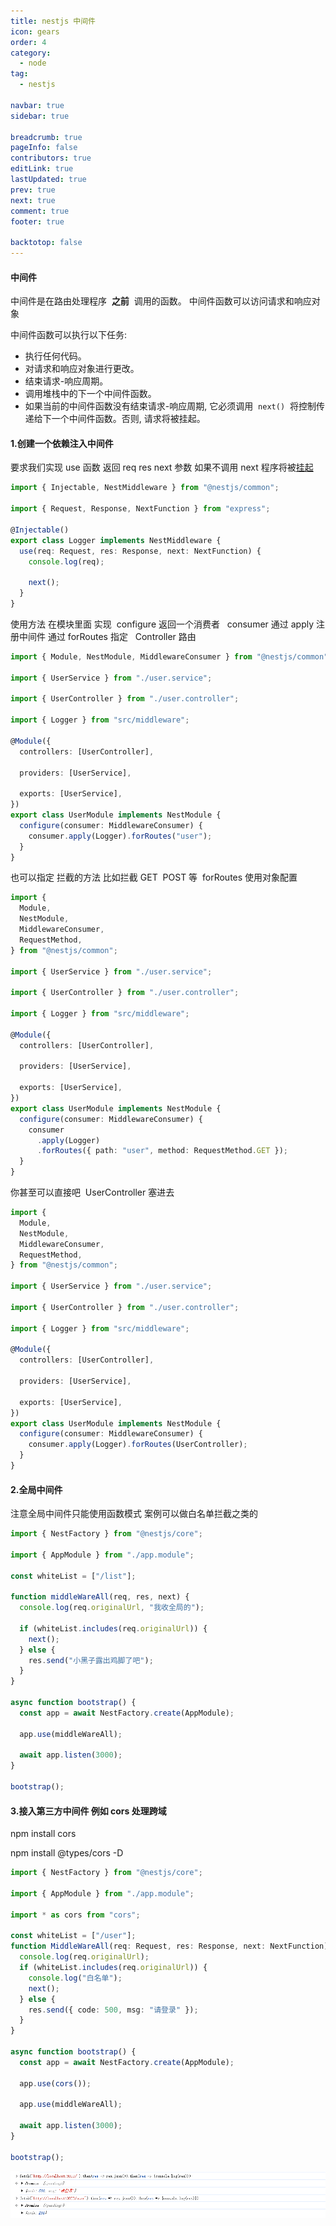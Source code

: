 ```yaml
---
title: nestjs 中间件
icon: gears
order: 4
category:
  - node
tag:
  - nestjs

navbar: true
sidebar: true

breadcrumb: true
pageInfo: false
contributors: true
editLink: true
lastUpdated: true
prev: true
next: true
comment: true
footer: true

backtotop: false
---
```


#### 中间件

中间件是在路由处理程序  **之前**  调用的函数。 中间件函数可以访问请求和响应对象

中间件函数可以执行以下任务:

- 执行任何代码。
- 对请求和响应对象进行更改。
- 结束请求-响应周期。
- 调用堆栈中的下一个中间件函数。
- 如果当前的中间件函数没有结束请求-响应周期, 它必须调用  `next()`  将控制传递给下一个中间件函数。否则, 请求将被挂起。

#### 1.创建一个依赖注入中间件

要求我们实现 use 函数 返回 req res next 参数 如果不调用 next 程序将被[挂起](https://so.csdn.net/so/search?q=%E6%8C%82%E8%B5%B7&spm=1001.2101.3001.7020)

```ts
import { Injectable, NestMiddleware } from "@nestjs/common";

import { Request, Response, NextFunction } from "express";

@Injectable()
export class Logger implements NestMiddleware {
  use(req: Request, res: Response, next: NextFunction) {
    console.log(req);

    next();
  }
}
```

使用方法 在模块里面 实现  configure 返回一个消费者   consumer 通过 apply 注册中间件 通过 forRoutes 指定   Controller 路由

```ts
import { Module, NestModule, MiddlewareConsumer } from "@nestjs/common";

import { UserService } from "./user.service";

import { UserController } from "./user.controller";

import { Logger } from "src/middleware";

@Module({
  controllers: [UserController],

  providers: [UserService],

  exports: [UserService],
})
export class UserModule implements NestModule {
  configure(consumer: MiddlewareConsumer) {
    consumer.apply(Logger).forRoutes("user");
  }
}
```

也可以指定 拦截的方法 比如拦截 GET  POST 等  forRoutes 使用对象配置

```ts
import {
  Module,
  NestModule,
  MiddlewareConsumer,
  RequestMethod,
} from "@nestjs/common";

import { UserService } from "./user.service";

import { UserController } from "./user.controller";

import { Logger } from "src/middleware";

@Module({
  controllers: [UserController],

  providers: [UserService],

  exports: [UserService],
})
export class UserModule implements NestModule {
  configure(consumer: MiddlewareConsumer) {
    consumer
      .apply(Logger)
      .forRoutes({ path: "user", method: RequestMethod.GET });
  }
}
```

你甚至可以直接吧  UserController 塞进去

```ts
import {
  Module,
  NestModule,
  MiddlewareConsumer,
  RequestMethod,
} from "@nestjs/common";

import { UserService } from "./user.service";

import { UserController } from "./user.controller";

import { Logger } from "src/middleware";

@Module({
  controllers: [UserController],

  providers: [UserService],

  exports: [UserService],
})
export class UserModule implements NestModule {
  configure(consumer: MiddlewareConsumer) {
    consumer.apply(Logger).forRoutes(UserController);
  }
}
```

#### 2.全局中间件

注意全局中间件只能使用函数模式 案例可以做白名单拦截之类的

```ts
import { NestFactory } from "@nestjs/core";

import { AppModule } from "./app.module";

const whiteList = ["/list"];

function middleWareAll(req, res, next) {
  console.log(req.originalUrl, "我收全局的");

  if (whiteList.includes(req.originalUrl)) {
    next();
  } else {
    res.send("小黑子露出鸡脚了吧");
  }
}

async function bootstrap() {
  const app = await NestFactory.create(AppModule);

  app.use(middleWareAll);

  await app.listen(3000);
}

bootstrap();
```

#### 3.接入第三方中间件 例如 cors 处理跨域

npm install cors

npm install @types/cors -D

```ts
import { NestFactory } from "@nestjs/core";

import { AppModule } from "./app.module";

import * as cors from "cors";

const whiteList = ["/user"];
function MiddleWareAll(req: Request, res: Response, next: NextFunction) {
  console.log(req.originalUrl);
  if (whiteList.includes(req.originalUrl)) {
    console.log("白名单");
    next();
  } else {
    res.send({ code: 500, msg: "请登录" });
  }
}

async function bootstrap() {
  const app = await NestFactory.create(AppModule);

  app.use(cors());

  app.use(middleWareAll);

  await app.listen(3000);
}

bootstrap();
```

![全局中间件](/assets/images/node/nestjs/30.png)
